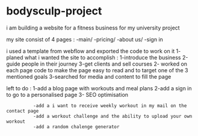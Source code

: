 # bodysculp-project
i am building a website for a fitness business for my university project

my site consist of 4 pages : -main/ -pricing/ -about us/ -sign in


i used a template from webflow and exported the code to work on it
1- planed what i wanted the site to accomplish : 1-introduce the business 2-guide people in their journey 3-get clients and sell courses 
2- worked on each page code to make the page easy to read and to target one of the 3 mentioned goals 
3-searched for media and content to fill the page 

left to do : 1-add a blog page with workouts and meal plans 
              2-add a sign in to go to a personalised page
              3- SEO optimisation

              -add a i want to receive weekly workout in my mail on the contact page
              -add a workout challenge and the ability to upload your own workout
              -add a random chalenge generator 

